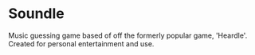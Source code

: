 # Soundle
Music guessing game based of off the formerly popular game, 'Heardle'. Created for personal entertainment and use.
